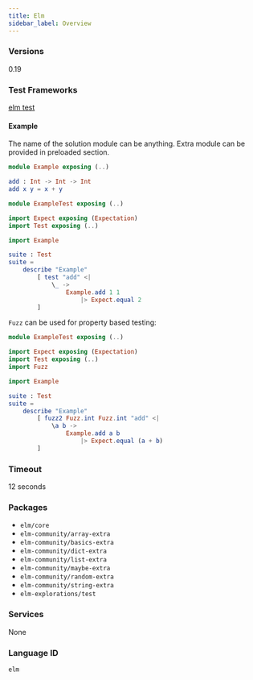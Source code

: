 ```yaml
---
title: Elm
sidebar_label: Overview
---
```



### Versions

0.19

### Test Frameworks

[elm test](https://github.com/elm-explorations/test)

#### Example

The name of the solution module can be anything.
Extra module can be provided in preloaded section.

```elm
module Example exposing (..)

add : Int -> Int -> Int
add x y = x + y
```

```elm
module ExampleTest exposing (..)

import Expect exposing (Expectation)
import Test exposing (..)

import Example

suite : Test
suite =
    describe "Example"
        [ test "add" <|
            \_ ->
                Example.add 1 1
                    |> Expect.equal 2
        ]
```

`Fuzz` can be used for property based testing:

```elm
module ExampleTest exposing (..)

import Expect exposing (Expectation)
import Test exposing (..)
import Fuzz

import Example

suite : Test
suite =
    describe "Example"
        [ fuzz2 Fuzz.int Fuzz.int "add" <|
            \a b ->
                Example.add a b
                    |> Expect.equal (a + b)
        ]
```

### Timeout

12 seconds

### Packages

- `elm/core`
- `elm-community/array-extra`
- `elm-community/basics-extra`
- `elm-community/dict-extra`
- `elm-community/list-extra`
- `elm-community/maybe-extra`
- `elm-community/random-extra`
- `elm-community/string-extra`
- `elm-explorations/test`

### Services

None

### Language ID

`elm`
